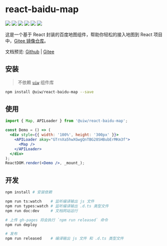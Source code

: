 react-baidu-map
===

[![](https://img.shields.io/github/issues/uiwjs/react-baidu-map.svg)](https://github.com/uiwjs/react-baidu-map/issues)
[![](https://img.shields.io/github/forks/uiwjs/react-baidu-map.svg)](https://github.com/uiwjs/react-baidu-map/network)
[![](https://img.shields.io/github/stars/uiwjs/react-baidu-map.svg)](https://github.com/uiwjs/react-baidu-map/stargazers)
[![](https://img.shields.io/github/release/uiwjs/react-baidu-map)](https://github.com/uiwjs/react-baidu-map/releases)
[![](https://img.shields.io/npm/v/@uiw/react-baidu-map.svg)](https://www.npmjs.com/package/@uiw/react-baidu-map)
[![](https://jaywcjlove.github.io/sb/ico/gitee.svg)](https://uiw.gitee.io/react-baidu-map/)

这是一个基于 React 封装的百度地图组件，帮助你轻松的接入地图到 React 项目中，[Gitee 镜像仓库](https://gitee.com/uiw/react-baidu-map)。

文档预览: [Github](https://uiwjs.github.io/react-baidu-map/) | [Gitee](https://uiw.gitee.io/react-baidu-map/)

## 安装

> 不依赖 [`uiw`](https://github.com/uiwjs/uiw) 组件库

```bash
npm install @uiw/react-baidu-map --save
```

## 使用

<!--DemoStart,bgWhite,codePen--> 
```jsx
import { Map, APILoader } from '@uiw/react-baidu-map';

const Demo = () => (
  <div style={{ width: '100%', height: '300px' }}>
    <APILoader akay="GTrnXa5hwXGwgQnTBG28SHBubErMKm3f">
      <Map />
    </APILoader>
  </div>
);
ReactDOM.render(<Demo />, _mount_);
```
<!--End-->

## 开发

```bash
npm install # 安装依赖

npm run ts:watch    # 监听编译输出 js 文件
npm run types:watch # 监听编译输出 .d.ts 类型文件
npm run doc:dev     # 文档网站运行

# 上传 gh-pages 将会执行 `npm run released` 命令
npm run deploy

# 发布
npm run released    # 编译输出 js 文件 和 .d.ts 类型文件
```
